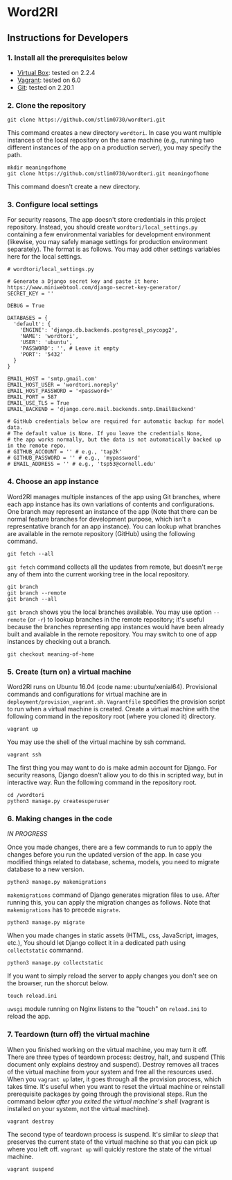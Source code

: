 # Word2RI

## Instructions for Developers

### 1. Install all the prerequisites below
  - [Virtual Box](https://www.virtualbox.org/): tested on 2.2.4
  - [Vagrant](https://www.vagrantup.com/): tested on 6.0
  - [Git](https://git-scm.com/downloads): tested on 2.20.1

### 2. Clone the repository

```
git clone https://github.com/stlim0730/wordtori.git
```

This command creates a new directory `wordtori`. In case you want multiple instances of the local repository on the same machine (e.g., running two different instances of the app on a production server), you may specify the path.

```
mkdir meaningofhome
git clone https://github.com/stlim0730/wordtori.git meaningofhome
```

This command doesn't create a new directory.

### 3. Configure local settings

For security reasons, The app doesn't store credentials in this project repository. Instead, you should create `wordtori/local_settings.py` containing a few environmental variables for development environment (likewise, you may safely manage settings for production environment separately). The format is as follows. You may add other settings variables here for the local settings.

```
# wordtori/local_settings.py

# Generate a Django secret key and paste it here: https://www.miniwebtool.com/django-secret-key-generator/
SECRET_KEY = ''

DEBUG = True

DATABASES = {
  'default': {
    'ENGINE': 'django.db.backends.postgresql_psycopg2',
    'NAME': 'wordtori',
    'USER': 'ubuntu',
    'PASSWORD': '', # Leave it empty
    'PORT': '5432'
  }
}

EMAIL_HOST = 'smtp.gmail.com'
EMAIL_HOST_USER = 'wordtori.noreply'
EMAIL_HOST_PASSWORD = '<password>'
EMAIL_PORT = 587
EMAIL_USE_TLS = True
EMAIL_BACKEND = 'django.core.mail.backends.smtp.EmailBackend'

# GitHub credentials below are required for automatic backup for model data.
# The default value is None. If you leave the credentials None,
# the app works normally, but the data is not automatically backed up in the remote repo.
# GITHUB_ACCOUNT = '' # e.g., 'tap2k'
# GITHUB_PASSWORD = '' # e.g., 'mypassword'
# EMAIL_ADDRESS = '' # e.g., 'tsp53@cornell.edu'
```

### 4. Choose an app instance

Word2RI manages multiple instances of the app using Git branches, where each app instance has its own variations of contents and configurations. One branch may represent an instance of the app (Note that there can be normal feature branches for development purpose, which isn't a representative branch for an app instance). You can lookup what branches are available in the remote repository (GitHub) using the following command.

```
git fetch --all
```

`git fetch` command collects all the updates from remote, but doesn't `merge` any of them into the current working tree in the local repository.

```
git branch
git branch --remote
git branch --all
```

`git branch` shows you the local branches available. You may use option `--remote` (or `-r`) to lookup branches in the remote repository; it's useful because the branches representing app instances would have been already built and available in the remote repository. You may switch to one of app instances by checking out a branch.

```
git checkout meaning-of-home
```

### 5. Create (turn on) a virtual machine

Word2RI runs on Ubuntu 16.04 (code name: ubuntu/xenial64). Provisional commands and configurations for virtual machine are in `deployment/provision_vagrant.sh`. `Vagrantfile` specifies the provision script to run when a virtual machine is created. Create a virtual machine with the following command in the repository root (where you cloned it) directory.

```
vagrant up
```

You may use the shell of the virtual machine by ssh command.

```
vagrant ssh
```

The first thing you may want to do is make admin account for Django. For security reasons, Django doesn't allow you to do this in scripted way, but in interactive way. Run the following command in the repository root.

```
cd /wordtori
python3 manage.py createsuperuser
```

### 6. Making changes in the code
_IN PROGRESS_

Once you made changes, there are a few commands to run to apply the changes before you run the updated version of the app. In case you modified things related to database, schema, models, you need to migrate database to a new version.

```
python3 manage.py makemigrations
```

`makemigrations` command of Django generates migration files to use. After running this, you can apply the migration changes as follows. Note that `makemigrations` has to precede `migrate`.

```
python3 manage.py migrate
```

When you made changes in static assets (HTML, css, JavaScript, images, etc.), You should let Django collect it in a dedicated path using `collectstatic` commannd.

```
python3 manage.py collectstatic
```

If you want to simply reload the server to apply changes you don't see on the browser, run the shorcut below.

```
touch reload.ini
```

`uwsgi` module running on Nginx listens to the "touch" on `reload.ini` to reload the app.

### 7. Teardown (turn off) the virtual machine

When you finished working on the virtual machine, you may turn it off. There are three types of teardown process: destroy, halt, and suspend (This document only explains destroy and suspend). Destroy removes all traces of the virtual machine from your system and free all the resources used. When you `vagrant up` later, it goes through all the provision process, which takes time. It's useful when you want to reset the virtual machine or reinstall prerequisite packages by going through the provisional steps. Run the command below _after you exited the virtual machine's shell_ (vagrant is installed on your system, not the virtual machine).

```
vagrant destroy
```

The second type of teardown process is suspend. It's similar to _sleep_ that preserves the current state of the virtual machine so that you can pick up where you left off. `vagrant up` will quickly restore the state of the virtual machine.

```
vagrant suspend
```
